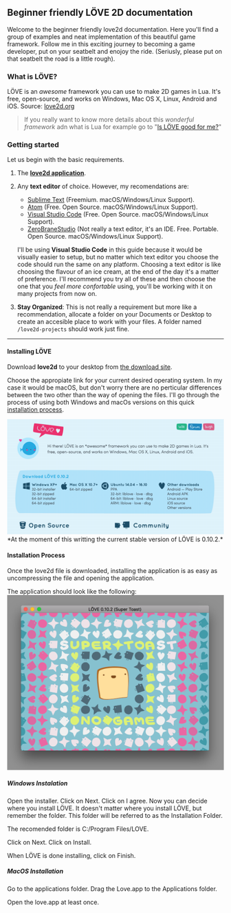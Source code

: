 ## Beginner friendly LÖVE 2D documentation
Welcome to the beginner friendly love2d documentation. Here you'll find a group of examples and neat implementation of this beautiful game framework. Follow me in this exciting journey to becoming a game developer, put on your seatbelt and enojoy the ride. (Seriusly, please put on that seatbelt the road is a little rough).

### What is LÖVE?
LÖVE is an *awesome* framework you can use to make 2D games in Lua. It's free, open-source, and works on Windows, Mac OS X, Linux, Android and iOS. Source: <a href="https://love2d.org" target="_blank">love2d.org</a>

> If you really want to know more details about this *wonderful framework* adn what is Lua for example go to "[Is LÖVE good for me?](site/is-love-good-for-me)"

### Getting started
Let us begin with the basic requirements.

1. The **<a href="https://love2d.org/#download" target="_blank">love2d application</a>**.
2. Any **text editor** of choice. However, my recomendations are:
    - <a href="http://www.sublimetext.com/" target="_blank">Sublime Text</a> (Freemium. macOS/Windows/Linux Support).
    - <a href="https://atom.io/" target="_blank">Atom</a> (Free. Open Source. macOS/Windows/Linux Support).
    - <a href="https://code.visualstudio.com/" target="_blank">Visual Studio Code</a> (Free. Open Source. macOS/Windows/Linux Support).
    - <a href="https://studio.zerobrane.com/" target="_blank">ZeroBraneStudio</a> (Not really a text editor, it's an IDE. Free. Portable. Open Source. macOS/Windows/Linux Support).

    I'll be using **Visual Studio Code** in this guide because it would be visually easier to setup, but no matter which text editor you choose the code should run the same on any platform. Choosing a text editor is like choosing the flavour of an ice cream, at the end of the day it's a matter of preference. I'll recommend you try all of these and then choose the one that you *feel more confortable* using, you'll be working with it on many projects from now on.

3. **Stay Organized**: This is not really a requirement but more like a recommendation, allocate a folder on your Documents or Desktop to create an accesible place to work with your files. A folder named `/love2d-projects` should work just fine.

---
#### Installing LÖVE
Download **love2d** to your desktop from <a href="https://love2d.org/#download" target="_blank">the download site</a>.

Choose the appropiate link for your current desired operating system. In my case it would be macOS, but don't worry there are no perticular differences between the two other than the way of opening the files. I'll go through the process of using both Windows and macOs versions on this quick <a href="#installation-process" target="_blank">installation process</a>.

<img alt-text="Mouse clicking the download site" src="site/img/love2d-download-page.gif">
*At the moment of this writting the current stable version of LÖVE is 0.10.2.*

#### Installation Process
Once the love2d file is downloaded, installing the application is as easy as uncompressing the file and opening the application.

The application should look like the following:
<img alt-text="Love mac app in the Applications' folder" src="site/img/love-app-open.png">

##### Windows Instalation
Open the installer. Click on Next. Click on I agree. Now you can decide where you install LÖVE. It doesn't matter where you install LÖVE, but remember the folder. This folder will be referred to as the Installation Folder.

The recomended folder is C:/Program Files/LOVE.

Click on Next. Click on Install.

When LÖVE is done installing, click on Finish.

##### MacOS Installation
Go to the applications folder. Drag the Love.app to the Applications folder.

Open the love.app at least once.